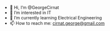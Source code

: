 - 👋 Hi, I’m @GeorgeCirnat
- 👀 I’m interested in IT
- 🌱 I’m currently learning Electrical Engineering
- 📫 How to reach me: cirnat.george@gmail.com

<!---
GeorgeCirnat/GeorgeCirnat is a ✨ special ✨ repository because its `README.md` (this file) appears on your GitHub profile.
You can click the Preview link to take a look at your changes.
--->
